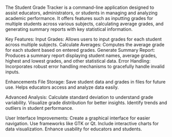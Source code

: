 The Student Grade Tracker is a command-line application designed to assist educators, administrators, or students in managing and analyzing academic performance. It offers features such as inputting grades for multiple students across various subjects, calculating average grades, and generating summary reports with key statistical information.

Key Features:
Input Grades: Allows users to input grades for each student across multiple subjects.
Calculate Averages: Computes the average grade for each student based on entered grades.
Generate Summary Report: Produces a summary report displaying student names, average grades, highest and lowest grades, and other statistical data.
Error Handling: Incorporates robust error handling mechanisms to gracefully handle invalid inputs.

Enhancements
File Storage:
Save student data and grades in files for future use.
Helps educators access and analyze data easily.

Advanced Analysis:
Calculate standard deviation to understand grade variability.
Visualize grade distribution for better insights.
Identify trends and outliers in student performance.

User Interface Improvements:
Create a graphical interface for easier navigation.
Use frameworks like GTK or Qt.
Include interactive charts for data visualization.
Enhance usability for educators and students.

